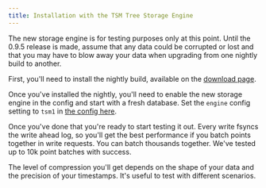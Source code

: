 ```yaml
---
title: Installation with the TSM Tree Storage Engine
---
```


<dt>The new storage engine is for testing purposes only at this point.
Until the 0.9.5 release is made, assume that any data could be corrupted or lost and that you may have to blow away your data when upgrading from one nightly build to another.</dt>

First, you'll need to install the nightly build, available on the <a href="/download/index.html" target="_">download page</a>.

Once you've installed the nightly, you'll need to enable the new storage engine in the config and start with a fresh database.
Set the `engine` config setting to `tsm1` in <a href="https://github.com/influxdb/influxdb/blob/master/etc/config.sample.toml#L43" target="_">the config here</a>.

Once you've done that you're ready to start testing it out.
Every write fsyncs the write ahead log, so you'll get the best performance if you batch points together in write requests.
You can batch thousands together.
We've tested up to 10k point batches with success.

The level of compression you'll get depends on the shape of your data and the precision of your timestamps.
It's useful to test with different scenarios.
